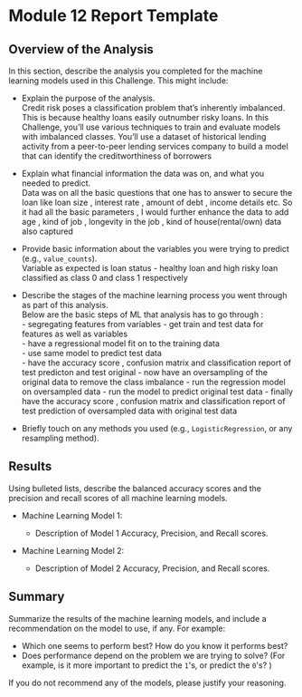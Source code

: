 # Module 12 Report Template

## Overview of the Analysis

In this section, describe the analysis you completed for the machine learning models used in this Challenge. This might include:

* Explain the purpose of the analysis.  
      Credit risk poses a classification problem that’s inherently imbalanced. This is because healthy loans easily outnumber risky loans. In this Challenge, you’ll use various techniques to train and evaluate models with imbalanced classes. You’ll use a dataset of historical lending activity from a peer-to-peer lending services company to build a model that can identify the creditworthiness of borrowers  
* Explain what financial information the data was on, and what you needed to predict.  
      Data was on all the basic questions that one has to answer to secure the loan like loan size , interest rate , amount of debt , income details etc. So it had all the basic parameters , I would further enhance the data to add age , kind of job , longevity in the job , kind of house(rental/own) data also captured  
* Provide basic information about the variables you were trying to predict (e.g., `value_counts`).  
      Variable as expected is loan status - healthy loan and high risky loan classified as class 0 and class 1 respectively  
* Describe the stages of the machine learning process you went through as part of this analysis.  
      Below are the basic steps of ML that analysis has to go through :  
      - segregating features from variables
      - get train and test data for features as well as variables  
      - have a regressional model fit on to the training data  
      - use same model to predict test data  
      - have the accuracy score , confusion matrix and classification report of test predicton and test original
      - now have an oversampling of the original data to remove the class imbalance
      - run the regression model on oversampled data 
      - run the model to predict original test data
      - finally have the accuracy score , confusion matrix and classification report of test prediction of oversampled data with original test data

* Briefly touch on any methods you used (e.g., `LogisticRegression`, or any resampling method).

## Results

Using bulleted lists, describe the balanced accuracy scores and the precision and recall scores of all machine learning models.

* Machine Learning Model 1:
  * Description of Model 1 Accuracy, Precision, and Recall scores.



* Machine Learning Model 2:
  * Description of Model 2 Accuracy, Precision, and Recall scores.

## Summary

Summarize the results of the machine learning models, and include a recommendation on the model to use, if any. For example:
* Which one seems to perform best? How do you know it performs best?
* Does performance depend on the problem we are trying to solve? (For example, is it more important to predict the `1`'s, or predict the `0`'s? )

If you do not recommend any of the models, please justify your reasoning.
